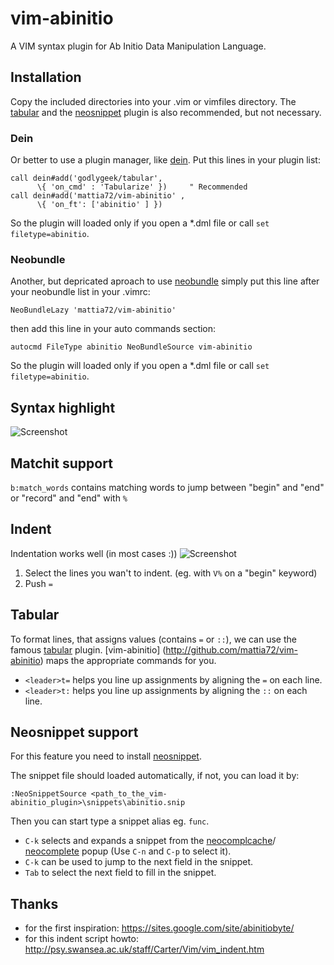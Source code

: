 # vim-abinitio
A VIM syntax plugin for Ab Initio Data Manipulation Language.
##  Installation
Copy the included directories into your .vim or vimfiles directory.
The [tabular](http://github.com/godlygeek/tabular "Tabular") and the 
[neosnippet](http://github.com/Shougo/neosnippet.vim "Neosnippet") plugin is also
recommended, but not necessary.

### Dein
Or better to use a plugin manager, like
[dein](http://github.com/Shougo/dein.vim "Dein"). Put this lines in your
plugin list:
```
call dein#add('godlygeek/tabular',     
      \{ 'on_cmd' : 'Tabularize' })     " Recommended 
call dein#add('mattia72/vim-abinitio' , 
      \{ 'on_ft': ['abinitio' ] }) 
```
So the plugin will loaded only if you open a *.dml file or call `set filetype=abinitio`.

### Neobundle
Another, but depricated aproach to use [neobundle](http://github.com/Shougo/neobundle.vim "Neobundle") 
simply put this line after your neobundle list in your .vimrc:
```
NeoBundleLazy 'mattia72/vim-abinitio'
```
then add this line in your auto commands section:
```
autocmd FileType abinitio NeoBundleSource vim-abinitio
```
So the plugin will loaded only if you open a *.dml file or call `set filetype=abinitio`.


## Syntax highlight
![Screenshot](/../screenshot/screenshot.png?raw=true "Screenshot")

## Matchit support
`b:match_words` contains matching words to jump between "begin" and "end" or
"record" and "end" with `%`

## Indent
Indentation works well (in most cases :)) 
![Screenshot](/../screenshot/align.gif?raw=true "Aligning")

1. Select the lines you wan't to indent. (eg. with `V%` on a "begin" keyword)
2. Push `=`

## Tabular
To format lines, that assigns values (contains `=` or `::`), we can use the 
famous [tabular](http://github.com/godlygeek/tabular) plugin.
[vim-abinitio] (http://github.com/mattia72/vim-abinitio) maps the appropriate
commands for you.
* `<leader>t=` helps you line up assignments by aligning the `=` on each line.
* `<leader>t:` helps you line up assignments by aligning the `::` on each line.

## Neosnippet support
For this feature you need to install [neosnippet](http://github.com/Shougo/neosnippet.vim "Neosnippet").

The snippet file should loaded automatically, if not, you can load it by:
```
:NeoSnippetSource <path_to_the_vim-abinitio_plugin>\snippets\abinitio.snip
```    
Then you can start type a snippet alias eg. `func`. 
* `C-k` selects and expands a snippet from the [neocomplcache](https://github.com/Shougo/neocomplcache.vim)/ [neocomplete](https://github.com/Shougo/neocomplete.vim) popup (Use `C-n` and `C-p` to select it). 
* `C-k` can be used to jump to the next field in the snippet.
* `Tab` to select the next field to fill in the snippet.




## Thanks
* for the first inspiration: https://sites.google.com/site/abinitiobyte/
* for this indent script howto: http://psy.swansea.ac.uk/staff/Carter/Vim/vim_indent.htm

